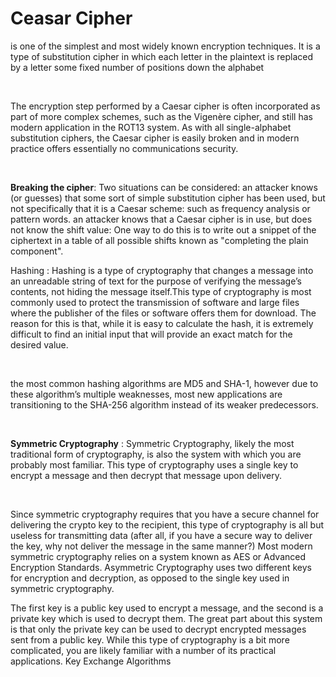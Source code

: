 # Ceasar Cipher

is one of the simplest and most widely known encryption techniques. It is a type of substitution cipher in which each letter in the plaintext is replaced by a letter some fixed number of positions down the alphabet

<br>


The encryption step performed by a Caesar cipher is often incorporated as part of more complex schemes, such as the Vigenère cipher, and still has modern application in the ROT13 system. As with all single-alphabet substitution ciphers, the Caesar cipher is easily broken and in modern practice offers essentially no communications security.

<br>


**Breaking the cipher**: Two situations can be considered: an attacker knows (or guesses) that some sort of simple substitution cipher has been used, but not specifically that it is a Caesar scheme: such as frequency analysis or pattern words. an attacker knows that a Caesar cipher is in use, but does not know the shift value: One way to do this is to write out a snippet of the ciphertext in a table of all possible shifts known as "completing the plain component".
<br>


Hashing : Hashing is a type of cryptography that changes a message into an unreadable string of text for the purpose of verifying the message’s contents, not hiding the message itself.This type of cryptography is most commonly used to protect the transmission of software and large files where the publisher of the files or software offers them for download. The reason for this is that, while it is easy to calculate the hash, it is extremely difficult to find an initial input that will provide an exact match for the desired value.

<br>

the most common hashing algorithms are MD5 and SHA-1, however due to these algorithm’s multiple weaknesses, most new applications are transitioning to the SHA-256 algorithm instead of its weaker predecessors.

<br>

**Symmetric Cryptography** : Symmetric Cryptography, likely the most traditional form of cryptography, is also the system with which you are probably most familiar. This type of cryptography uses a single key to encrypt a message and then decrypt that message upon delivery.

<br>

Since symmetric cryptography requires that you have a secure channel for delivering the crypto key to the recipient, this type of cryptography is all but useless for transmitting data (after all, if you have a secure way to deliver the key, why not deliver the message in the same manner?) Most modern symmetric cryptography relies on a system known as AES or Advanced Encryption Standards. Asymmetric Cryptography uses two different keys for encryption and decryption, as opposed to the single key used in symmetric cryptography.
<br>

The first key is a public key used to encrypt a message, and the second is a private key which is used to decrypt them. The great part about this system is that only the private key can be used to decrypt encrypted messages sent from a public key. While this type of cryptography is a bit more complicated, you are likely familiar with a number of its practical applications. Key Exchange Algorithms

